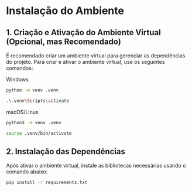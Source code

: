 # Instalação do Ambiente

## 1.	Criação e Ativação do Ambiente Virtual (Opcional, mas Recomendado)
É recomendado criar um ambiente virtual para gerenciar as dependências do projeto. Para criar e ativar o ambiente virtual, use os seguintes comandos:

Windows
```bash
python -m venv .venv
```
```bash
.\.venv\Scripts\activate
```

macOS/Linux
```bash
python3 -m venv .venv
```
```bash
source .venv/bin/activate
```

## 2. Instalação das Dependências

Após ativar o ambiente virtual, instale as bibliotecas necessárias usando o comando abaixo:

```bash
pip install -r requirements.txt
```